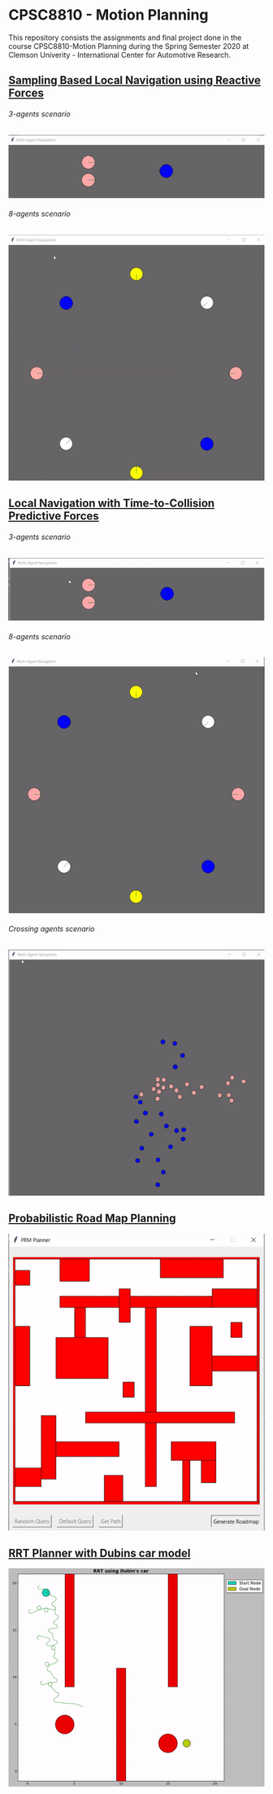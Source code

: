 # CPSC8810 - Motion Planning

This repository consists the assignments and final project done in the course CPSC8810-Motion Planning during the Spring Semester 2020 at Clemson Univerity - International Center for Automotive Research.


## [Sampling Based Local Navigation using Reactive Forces](https://github.com/Huzefa-Kagalwala/CPSC_8810-Motion-Planning/tree/master/1-Sampling%20based%20Local%20Navigation)
###### 3-agents scenario
![](https://github.com/Huzefa-Kagalwala/CPSC_8810-Motion-Planning/blob/master/1-Sampling%20based%20Local%20Navigation/3-agents.gif)

###### 8-agents scenario
![](https://github.com/Huzefa-Kagalwala/CPSC_8810-Motion-Planning/blob/master/1-Sampling%20based%20Local%20Navigation/8-agents.gif)

## [Local Navigation with Time-to-Collision Predictive Forces](https://github.com/Huzefa-Kagalwala/CPSC_8810-Motion-Planning/tree/master/2-TTC%20Forces%20based%20Navigation)
###### 3-agents scenario 
![](https://github.com/Huzefa-Kagalwala/CPSC_8810-Motion-Planning/blob/master/2-TTC%20Forces%20based%20Navigation/3-agents.gif)

###### 8-agents scenario
![](https://github.com/Huzefa-Kagalwala/CPSC_8810-Motion-Planning/blob/master/2-TTC%20Forces%20based%20Navigation/8-agents.gif)

###### Crossing agents scenario
![](https://github.com/Huzefa-Kagalwala/CPSC_8810-Motion-Planning/blob/master/2-TTC%20Forces%20based%20Navigation/crossing-agents.gif)

## [Probabilistic Road Map Planning](https://github.com/Huzefa-Kagalwala/CPSC_8810-Motion-Planning/tree/master/4-Probabilistic%20Roadmap%20Method)
![](https://github.com/Huzefa-Kagalwala/CPSC_8810-Motion-Planning/blob/master/4-Probabilistic%20Roadmap%20Method/PRM.gif)

## [RRT Planner with Dubins car model](https://github.com/Huzefa-Kagalwala/CPSC_8810-Motion-Planning/tree/master/FP-RRT%20using%20Dubins%20Car%20Model)
![](https://github.com/Huzefa-Kagalwala/CPSC_8810-Motion-Planning/blob/master/FP-RRT%20using%20Dubins%20Car%20Model/RRT_video.gif)

